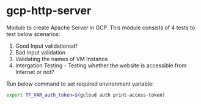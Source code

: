 # gcp-http-server
Module to create Apache Server in GCP.
This module consists of 4 tests to test below scenarios:
1. Good Input validationsdf
2. Bad Input validation
3. Validating the names of VM Instance
4. Intergation Testing - Testing whether the website is accessible from Internet or not?

Run below command to set required environment variable:
```bash
export TF_VAR_auth_token=$(gcloud auth print-access-token)
```
